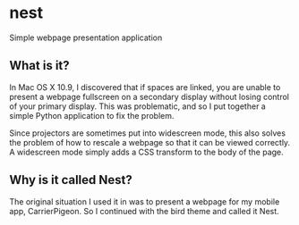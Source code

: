 # nest

Simple webpage presentation application

## What is it?

In Mac OS X 10.9, I discovered that if spaces are linked, you are unable to present a webpage fullscreen on a secondary display without losing control of your primary display. This was problematic, and so I put together a simple Python application to fix the problem.

Since projectors are sometimes put into widescreen mode, this also solves the problem of how to rescale a webpage so that it can be viewed correctly. A widescreen mode simply adds a CSS transform to the body of the page.

## Why is it called Nest?

The original situation I used it in was to present a webpage for my mobile app, CarrierPigeon. So I continued with the bird theme and called it Nest.
